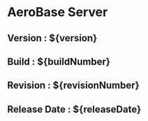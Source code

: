 # AeroBase Server
## Version : ${version}
## Build : ${buildNumber}
## Revision : ${revisionNumber}
## Release Date : ${releaseDate}
